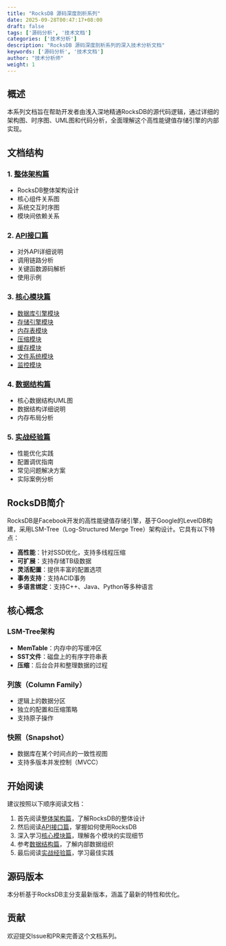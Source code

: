 ```yaml
---
title: "RocksDB 源码深度剖析系列"
date: 2025-09-28T00:47:17+08:00
draft: false
tags: ['源码分析', '技术文档']
categories: ['技术分析']
description: "RocksDB 源码深度剖析系列的深入技术分析文档"
keywords: ['源码分析', '技术文档']
author: "技术分析师"
weight: 1
---
```


## 概述

本系列文档旨在帮助开发者由浅入深地精通RocksDB的源代码逻辑，通过详细的架构图、时序图、UML图和代码分析，全面理解这个高性能键值存储引擎的内部实现。

## 文档结构

### 1. [整体架构篇](/posts/01-overall-architecture/)
- RocksDB整体架构设计
- 核心组件关系图
- 系统交互时序图
- 模块间依赖关系

### 2. [API接口篇](/posts/02-api-analysis/)
- 对外API详细说明
- 调用链路分析
- 关键函数源码解析
- 使用示例

### 3. [核心模块篇](./03-core-modules/)
- [数据库引擎模块](/posts/03-core-modules/db-engine/)
- [存储引擎模块](/posts/03-core-modules/storage-engine/)
- [内存表模块](/posts/03-core-modules/memtable/)
- [压缩模块](/posts/03-core-modules/compaction/)
- [缓存模块](/posts/03-core-modules/cache/)
- [文件系统模块](/posts/03-core-modules/file-system/)
- [监控模块](/posts/03-core-modules/monitoring/)

### 4. [数据结构篇](/posts/04-data-structures/)
- 核心数据结构UML图
- 数据结构详细说明
- 内存布局分析

### 5. [实战经验篇](/posts/05-best-practices/)
- 性能优化实践
- 配置调优指南
- 常见问题解决方案
- 实际案例分析

## RocksDB简介

RocksDB是Facebook开发的高性能键值存储引擎，基于Google的LevelDB构建，采用LSM-Tree（Log-Structured Merge Tree）架构设计。它具有以下特点：

- **高性能**：针对SSD优化，支持多线程压缩
- **可扩展**：支持存储TB级数据
- **灵活配置**：提供丰富的配置选项
- **事务支持**：支持ACID事务
- **多语言绑定**：支持C++、Java、Python等多种语言

## 核心概念

### LSM-Tree架构
- **MemTable**：内存中的写缓冲区
- **SST文件**：磁盘上的有序字符串表
- **压缩**：后台合并和整理数据的过程

### 列族（Column Family）
- 逻辑上的数据分区
- 独立的配置和压缩策略
- 支持原子操作

### 快照（Snapshot）
- 数据库在某个时间点的一致性视图
- 支持多版本并发控制（MVCC）

## 开始阅读

建议按照以下顺序阅读文档：

1. 首先阅读[整体架构篇](/posts/01-overall-architecture/)，了解RocksDB的整体设计
2. 然后阅读[API接口篇](/posts/02-api-analysis/)，掌握如何使用RocksDB
3. 深入学习[核心模块篇](./03-core-modules/)，理解各个模块的实现细节
4. 参考[数据结构篇](/posts/04-data-structures/)，了解内部数据组织
5. 最后阅读[实战经验篇](/posts/05-best-practices/)，学习最佳实践

## 源码版本

本分析基于RocksDB主分支最新版本，涵盖了最新的特性和优化。

## 贡献

欢迎提交Issue和PR来完善这个文档系列。
